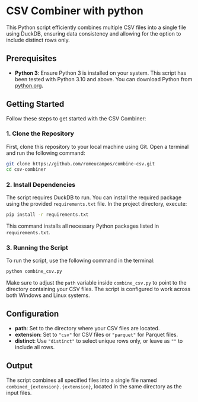 # CSV Combiner with python

This Python script efficiently combines multiple CSV files into a single file using DuckDB, ensuring data consistency and allowing for the option to include distinct rows only.

## Prerequisites

- **Python 3**: Ensure Python 3 is installed on your system. This script has been tested with Python 3.10 and above. You can download Python from [python.org](https://www.python.org/downloads/).

## Getting Started

Follow these steps to get started with the CSV Combiner:

### 1. Clone the Repository

First, clone this repository to your local machine using Git. Open a terminal and run the following command:

```bash
git clone https://github.com/romeucampos/combine-csv.git
cd csv-combiner
```

### 2. Install Dependencies

The script requires DuckDB to run. You can install the required package using the provided `requirements.txt` file. In the project directory, execute:

```bash
pip install -r requirements.txt
```

This command installs all necessary Python packages listed in `requirements.txt`.

### 3. Running the Script

To run the script, use the following command in the terminal:

```bash
python combine_csv.py
```

Make sure to adjust the `path` variable inside `combine_csv.py` to point to the directory containing your CSV files. The script is configured to work across both Windows and Linux systems.

## Configuration

- **path**: Set to the directory where your CSV files are located.
- **extension**: Set to `"csv"` for CSV files or `"parquet"` for Parquet files.
- **distinct**: Use `"distinct"` to select unique rows only, or leave as `""` to include all rows.

## Output

The script combines all specified files into a single file named `combined_{extension}.{extension}`, located in the same directory as the input files.